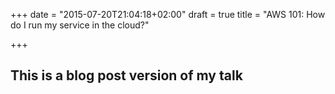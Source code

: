 +++
date = "2015-07-20T21:04:18+02:00"
draft = true
title = "AWS 101: How do I run my service in the cloud?"

+++
## This is a blog post version of my talk
